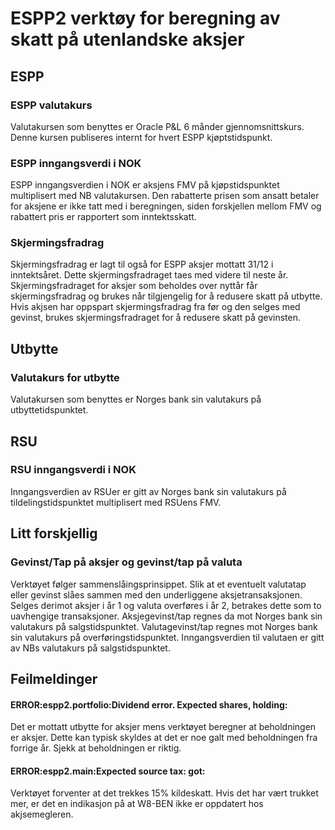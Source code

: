 # ESPP2 verktøy for beregning av skatt på utenlandske aksjer

## ESPP
### ESPP valutakurs
Valutakursen som benyttes er Oracle P&L 6 månder gjennomsnittskurs. Denne kursen publiseres internt for hvert ESPP kjøptstidspunkt.

### ESPP inngangsverdi i NOK
ESPP inngangsverdien i NOK er aksjens FMV på kjøpstidspunktet multiplisert med NB valutakursen.
Den rabatterte prisen som ansatt betaler for aksjene er ikke tatt med i beregningen, siden forskjellen
mellom FMV og rabattert pris er rapportert som inntektsskatt.

### Skjermingsfradrag
Skjermingsfradrag er lagt til også for ESPP aksjer mottatt 31/12 i inntektsåret. Dette skjermingsfradraget taes med videre til neste år.
Skjermingsfradraget for aksjer som beholdes over nyttår får skjermingsfradrag og brukes når tilgjengelig for å redusere skatt på utbytte. Hvis akjsen har oppspart skjermingsfradrag fra før og den selges med gevinst, brukes skjermingsfradraget for å redusere skatt på gevinsten.

## Utbytte
### Valutakurs for utbytte
Valutakursen som benyttes er Norges bank sin valutakurs på utbyttetidspunktet.

## RSU
### RSU inngangsverdi i NOK
Inngangsverdien av RSUer er gitt av Norges bank sin valutakurs på tildelingstidspunktet multiplisert med RSUens FMV.

## Litt forskjellig
### Gevinst/Tap på aksjer og gevinst/tap på valuta
Verktøyet følger sammenslåingsprinsippet. Slik at et eventuelt valutatap eller gevinst slåes sammen med den underliggene aksjetransaksjonen.
Selges derimot aksjer i år 1 og valuta overføres i år 2, betrakes dette som to uavhengige transaksjoner.
Aksjegevinst/tap regnes da mot Norges bank sin valutakurs på salgstidspunktet.
Valutagevinst/tap regnes mot Norges bank sin valutakurs på overføringstidspunktet.
Inngangsverdien til valutaen er gitt av NBs valutakurs på salgstidspunktet.

## Feilmeldinger

#### ERROR:espp2.portfolio:Dividend error. Expected <x> shares, holding: <y>
Det er mottatt utbytte for <x> aksjer mens verktøyet beregner at beholdningen er <y> aksjer.
Dette kan typisk skyldes at det er noe galt med beholdningen fra forrige år. Sjekk at beholdningen er riktig.

#### ERROR:espp2.main:Expected source tax: <x> got: <y>
Verktøyet forventer at det trekkes 15% kildeskatt. Hvis det har vært trukket mer, er det en indikasjon på at W8-BEN ikke er oppdatert hos akjsemegleren.